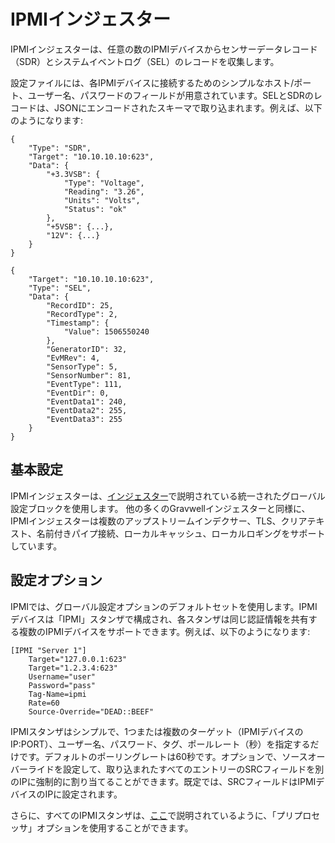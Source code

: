 # IPMIインジェスター

IPMIインジェスターは、任意の数のIPMIデバイスからセンサーデータレコード（SDR）とシステムイベントログ（SEL）のレコードを収集します。

設定ファイルには、各IPMIデバイスに接続するためのシンプルなホスト/ポート、ユーザー名、パスワードのフィールドが用意されています。SELとSDRのレコードは、JSONにエンコードされたスキーマで取り込まれます。例えば、以下のようになります:

```
{
    "Type": "SDR",
    "Target": "10.10.10.10:623",
    "Data": {
        "+3.3VSB": {
            "Type": "Voltage",
            "Reading": "3.26",
            "Units": "Volts",
            "Status": "ok"
        },
        "+5VSB": {...},
        "12V": {...}
    }
}

{
    "Target": "10.10.10.10:623",
    "Type": "SEL",
    "Data": {
        "RecordID": 25,
        "RecordType": 2,
        "Timestamp": {
            "Value": 1506550240
        },
        "GeneratorID": 32,
        "EvMRev": 4,
        "SensorType": 5,
        "SensorNumber": 81,
        "EventType": 111,
        "EventDir": 0,
        "EventData1": 240,
        "EventData2": 255,
        "EventData3": 255
    }
}
```

## 基本設定

IPMIインジェスターは、[インジェスター](#!ingesters/ingesters.md#Global_Configuration_Parameters)で説明されている統一されたグローバル設定ブロックを使用します。 他の多くのGravwellインジェスターと同様に、IPMIインジェスターは複数のアップストリームインデクサー、TLS、クリアテキスト、名前付きパイプ接続、ローカルキャッシュ、ローカルロギングをサポートしています。

## 設定オプション

IPMIでは、グローバル設定オプションのデフォルトセットを使用します。IPMIデバイスは「IPMI」スタンザで構成され、各スタンザは同じ認証情報を共有する複数のIPMIデバイスをサポートできます。例えば、以下のようになります:

```
[IPMI "Server 1"]
	Target="127.0.0.1:623"
	Target="1.2.3.4:623"
	Username="user"
	Password="pass"
	Tag-Name=ipmi
	Rate=60
	Source-Override="DEAD::BEEF" 
```

IPMIスタンザはシンプルで、1つまたは複数のターゲット（IPMIデバイスのIP:PORT）、ユーザー名、パスワード、タグ、ポールレート（秒）を指定するだけです。デフォルトのポーリングレートは60秒です。オプションで、ソースオーバーライドを設定して、取り込まれたすべてのエントリーのSRCフィールドを別のIPに強制的に割り当てることができます。既定では、SRCフィールドはIPMIデバイスのIPに設定されます。

さらに、すべてのIPMIスタンザは、[ここ](https://docs.gravwell.io/#!ingesters/preprocessors/preprocessors.md)で説明されているように、「プリプロセッサ」オプションを使用することができます。
